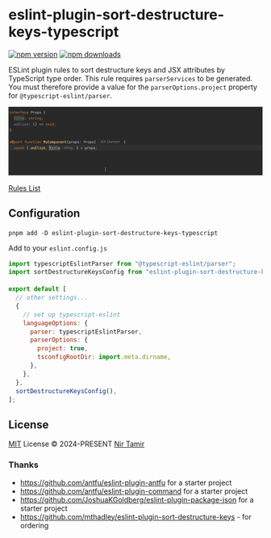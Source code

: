 # eslint-plugin-sort-destructure-keys-typescript

[![npm version][npm-version-src]][npm-version-href]
[![npm downloads][npm-downloads-src]][npm-downloads-href]

ESLint plugin rules to sort destructure keys and JSX attributes by TypeScript type order.
This rule requires `parserServices` to be generated.
You must therefore provide a value for the `parserOptions.project` property for `@typescript-eslint/parser`.

![demo.gif](demo.gif)

[Rules List](./src/rules)

## Configuration

```shell
pnpm add -D eslint-plugin-sort-destructure-keys-typescript
```

Add to your `eslint.config.js`

```js
import typescriptEslintParser from "@typescript-eslint/parser";
import sortDestructureKeysConfig from "eslint-plugin-sort-destructure-keys-typescript/config";

export default [
  // other settings...
  {
    // set up typescript-eslint
    languageOptions: {
      parser: typescriptEslintParser,
      parserOptions: {
        project: true,
        tsconfigRootDir: import.meta.dirname,
      },
    },
  },
  sortDestructureKeysConfig(),
];
```

## License

[MIT](./LICENSE) License © 2024-PRESENT [Nir Tamir](https://github.com/nirtamir2)

<!-- Badges -->

[npm-version-src]: https://img.shields.io/npm/v/eslint-plugin-sort-destructure-keys-typescript?style=flat&colorA=080f12&colorB=1fa669
[npm-version-href]: https://npmjs.com/package/eslint-plugin-sort-destructure-keys-typescript
[npm-downloads-src]: https://img.shields.io/npm/dm/eslint-plugin-sort-destructure-keys-typescript?style=flat&colorA=080f12&colorB=1fa669
[npm-downloads-href]: https://npmjs.com/package/eslint-plugin-sort-destructure-keys-typescript

### Thanks

- https://github.com/antfu/eslint-plugin-antfu for a starter project
- https://github.com/antfu/eslint-plugin-command for a starter project
- https://github.com/JoshuaKGoldberg/eslint-plugin-package-json for a starter project
- https://github.com/mthadley/eslint-plugin-sort-destructure-keys - for ordering
